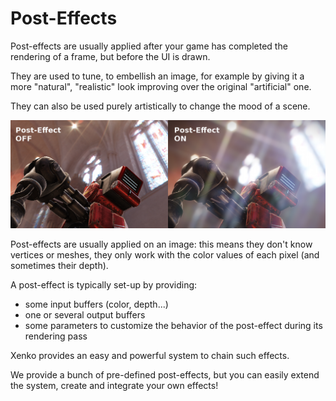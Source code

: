 # Post-Effects

Post-effects are usually applied after your game has completed the rendering of a frame, but before the UI is drawn. 

They are used to tune, to embellish an image, for example by giving it a more "natural", "realistic" look improving over the original "artificial" one.

They can also be used purely artistically to change the mood of a scene.

![media/post-effects-reference-1.png](media/post-effects-reference-1.png) 

Post-effects are usually applied on an image: this means they don't know vertices or meshes, they only work with the color values of each pixel (and sometimes their depth).

A post-effect is typically set-up by providing:

- some input buffers (color, depth...)
- one or several output buffers
- some parameters to customize the behavior of the post-effect during its rendering pass

Xenko provides an easy and powerful system to chain such effects. 

We provide a bunch of pre-defined post-effects, but you can easily extend the system, create and integrate your own effects!


